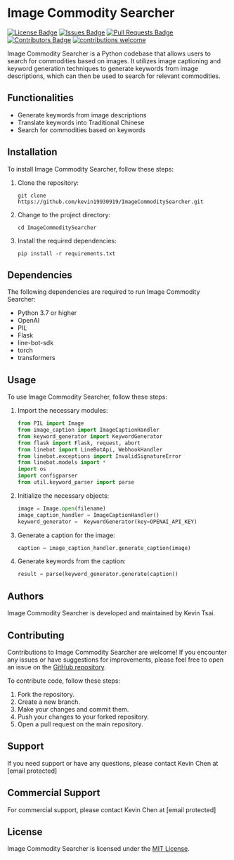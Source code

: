 # Image Commodity Searcher

[![License Badge](https://img.shields.io/github/license/kevin19930919/ImageCommoditySearcher)](https://github.com/kevin19930919/ImageCommoditySearcher/blob/main/LICENSE)
[![Issues Badge](https://img.shields.io/github/issues/kevin19930919/ImageCommoditySearcher)](https://github.com/kevin19930919/ImageCommoditySearcher/issues)
[![Pull Requests Badge](https://img.shields.io/github/issues-pr/kevin19930919/ImageCommoditySearcher)](https://github.com/kevin19930919/ImageCommoditySearcher/pulls)
[![Contributors Badge](https://img.shields.io/github/contributors/kevin19930919/ImageCommoditySearcher)](https://github.com/kevin19930919/ImageCommoditySearcher/graphs/contributors)
[![contributions welcome](https://img.shields.io/badge/contributions-welcome-brightgreen.svg?style=flat)](https://github.com/dwyl/esta/issues)

Image Commodity Searcher is a Python codebase that allows users to search for commodities based on images. It utilizes image captioning and keyword generation techniques to generate keywords from image descriptions, which can then be used to search for relevant commodities.

## Functionalities

- Generate keywords from image descriptions
- Translate keywords into Traditional Chinese
- Search for commodities based on keywords

## Installation

To install Image Commodity Searcher, follow these steps:

1. Clone the repository:

   ```
   git clone https://github.com/kevin19930919/ImageCommoditySearcher.git
   ```

2. Change to the project directory:

   ```
   cd ImageCommoditySearcher
   ```

3. Install the required dependencies:

   ```
   pip install -r requirements.txt
   ```

## Dependencies

The following dependencies are required to run Image Commodity Searcher:

- Python 3.7 or higher
- OpenAI
- PIL
- Flask
- line-bot-sdk
- torch
- transformers

## Usage

To use Image Commodity Searcher, follow these steps:

1. Import the necessary modules:

   ```python
   from PIL import Image
   from image_caption import ImageCaptionHandler
   from keyword_generator import KeywordGenerator
   from flask import Flask, request, abort
   from linebot import LineBotApi, WebhookHandler
   from linebot.exceptions import InvalidSignatureError
   from linebot.models import *
   import os
   import configparser
   from util.keyword_parser import parse
   ```

2. Initialize the necessary objects:

   ```python
   image = Image.open(filename)
   image_caption_handler = ImageCaptionHandler()
   keyword_generator =  KeywordGenerator(key=OPENAI_API_KEY)
   ```

3. Generate a caption for the image:

   ```python
   caption = image_caption_handler.generate_caption(image)
   ```

4. Generate keywords from the caption:

   ```python
   result = parse(keyword_generator.generate(caption))
   ```

## Authors

Image Commodity Searcher is developed and maintained by Kevin Tsai.

## Contributing

Contributions to Image Commodity Searcher are welcome! If you encounter any issues or have suggestions for improvements, please feel free to open an issue on the [GitHub repository](https://github.com/kevin19930919/ImageCommoditySearcher/issues). 

To contribute code, follow these steps:

1. Fork the repository.
2. Create a new branch.
3. Make your changes and commit them.
4. Push your changes to your forked repository.
5. Open a pull request on the main repository.

## Support

If you need support or have any questions, please contact Kevin Chen at [email protected]

## Commercial Support

For commercial support, please contact Kevin Chen at [email protected]

## License

Image Commodity Searcher is licensed under the [MIT License](https://github.com/kevin19930919/ImageCommoditySearcher/blob/main/LICENSE).